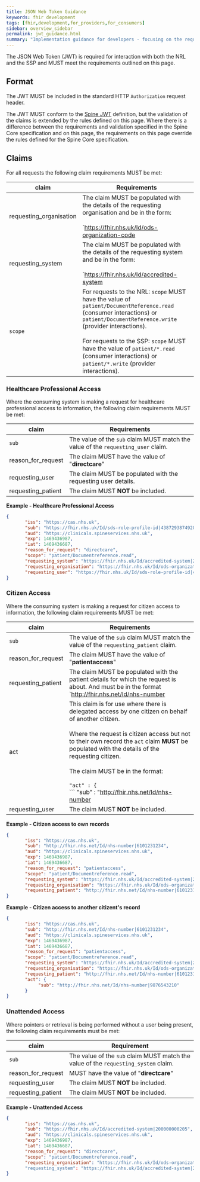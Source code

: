 ```yaml
---
title: JSON Web Token Guidance
keywords: fhir development
tags: [fhir,development,for_providers,for_consumers]
sidebar: overview_sidebar
permalink: jwt_guidance.html
summary: "Implementation guidance for developers - focusing on the required JSON Web Token"
---
```


The JSON Web Token (JWT) is required for interaction with both the NRL and the SSP and MUST meet the requirements outlined on this page.


## Format

The JWT MUST be included in the standard HTTP `Authorization` request header.

The JWT MUST conform to the [Spine JWT](https://developer.nhs.uk/apis/spine-core/security_jwt.html) definition, but the validation of the claims is extended by the rules defined on this page. Where there is a difference between the requirements and validation specified in the Spine Core specification and on this page, the requirements on this page override the rules defined for the Spine Core specification.


## Claims

For all requests the following claim requirements MUST be met:

| claim | Requirements |
| --- | --- |
| requesting_organisation | The claim MUST be populated with the details of the requesting organisation and be in the form:<br/><br/>`https://fhir.nhs.uk/Id/ods-organization-code|[ODS_code]`<br/><br/>The ODS code MUST be known to the Spine. |
| requesting_system | The claim MUST be populated with the details of the requesting system and be in the form:<br/><br/>`https://fhir.nhs.uk/Id/accredited-system|[ASID]`<br/><br/>The ASID MUST be known to Spine.<br/>The ASID MUST be associated with the ODS code in the requesting_organisation claim. |
| `scope` | For requests to the NRL: `scope` MUST have the value of `patient/DocumentReference.read` (consumer interactions) or `patient/DocumentReference.write` (provider interactions). <br/><br/> For requests to the SSP: `scope` MUST have the value of `patient/*.read` (consumer interactions) or `patient/*.write` (provider interactions). |  


### Healthcare Professional Access

Where the consuming system is making a request for healthcare professional access to information, the following claim requirements MUST be met:

| claim | Requirements |
| --- | --- |
| `sub` | The value of the `sub` claim MUST match the value of the `requesting_user` claim. | 
| reason_for_request | The claim MUST have the value of "**directcare**" |
| requesting_user | The claim MUST be populated with the requesting user details. |
| requesting_patient | The claim MUST **NOT** be included. |

**Example - Healthcare Professional Access**

```json
{
       "iss": "https://cas.nhs.uk",
       "sub": "https://fhir.nhs.uk/Id/sds-role-profile-id|4387293874928",
       "aud": "https://clinicals.spineservices.nhs.uk",
       "exp": 1469436987,
       "iat": 1469436687,
       "reason_for_request": "directcare",
       "scope": "patient/Documentreference.read",
       "requesting_system": "https://fhir.nhs.uk/Id/accredited-system|200000000205",
       "requesting_organisation": "https://fhir.nhs.uk/Id/ods-organization-code|RXA", 
       "requesting_user": "https://fhir.nhs.uk/Id/sds-role-profile-id|4387293874928"
}
```

### Citizen Access

Where the consuming system is making a request for citizen access to information, the following claim requirements MUST be met:

| claim | Requirements |
| --- | --- |
| `sub` | The value of the `sub` claim MUST match the value of the `requesting_patient` claim. | 
| reason_for_request | The claim MUST have the value of "**patientaccess**" |
| requesting_patient | The claim MUST be populated with the patient details for which the request is about. And must be in the format `http://fhir.nhs.net/Id/nhs-number|[nhs_number]` |
| act | This claim is for use where there is delegated access by one citizen on behalf of another citizen.<br/><br/>Where the request is citizen access but not to their own record the `act` claim **MUST** be populated with the details of the requesting citizen.<br/><br/> The claim MUST be in the format:<br/><br/>```"act" : {```<br/>```   "sub" : "http://fhir.nhs.net/Id/nhs-number|[nhs_number]"```<br/>```}```|
| requesting_user | The claim MUST **NOT** be included. |

**Example - Citizen access to own records**

```json
{
       "iss": "https://cas.nhs.uk",
       "sub": "http://fhir.nhs.net/Id/nhs-number|6101231234",
       "aud": "https://clinicals.spineservices.nhs.uk",
       "exp": 1469436987,
       "iat": 1469436687,
       "reason_for_request": "patientaccess",
       "scope": "patient/Documentreference.read",
       "requesting_system": "https://fhir.nhs.uk/Id/accredited-system|200000000205",
       "requesting_organisation": "https://fhir.nhs.uk/Id/ods-organization-code|RXA", 
       "requesting_patient": "http://fhir.nhs.net/Id/nhs-number|6101231234"
}
```

**Example - Citizen access to another citizent's record**

```json
{
       "iss": "https://cas.nhs.uk",
       "sub": "http://fhir.nhs.net/Id/nhs-number|6101231234",
       "aud": "https://clinicals.spineservices.nhs.uk",
       "exp": 1469436987,
       "iat": 1469436687,
       "reason_for_request": "patientaccess",
       "scope": "patient/Documentreference.read",
       "requesting_system": "https://fhir.nhs.uk/Id/accredited-system|200000000205",
       "requesting_organisation": "https://fhir.nhs.uk/Id/ods-organization-code|RXA", 
       "requesting_patient": "http://fhir.nhs.net/Id/nhs-number|6101231234",
       "act": {
            "sub": "http://fhir.nhs.net/Id/nhs-number|9876543210"
       }
}
```

### Unattended Access

Where pointers or retrieval is being performed without a user being present, the following claim requirements must be met:

| claim | Requirement |
| --- | --- |
| `sub` | The value of the `sub` claim MUST match the value of the `requesting_system` claim. | 
| reason_for_request | MUST have the value of "**directcare**" |
| requesting_user | The claim MUST **NOT** be included. |
| requesting_patient | The claim MUST **NOT** be included. |

**Example - Unattended Access**

```json
{
       "iss": "https://cas.nhs.uk",
       "sub": "https://fhir.nhs.uk/Id/accredited-system|200000000205",
       "aud": "https://clinicals.spineservices.nhs.uk",
       "exp": 1469436987,
       "iat": 1469436687,
       "reason_for_request": "directcare",
       "scope": "patient/Documentreference.read",
       "requesting_organisation": "https://fhir.nhs.uk/Id/ods-organization-code|RXA"
       "requesting_system": "https://fhir.nhs.uk/Id/accredited-system|200000000205"
}
```
